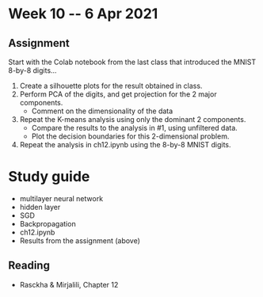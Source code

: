 
# Week 10 -- 6 Apr 2021

## Assignment

Start with the Colab notebook from the last class that introduced the MNIST 8-by-8 digits...

1. Create a silhouette plots for the result obtained in class.
2. Perform PCA of the digits, and get projection for the 2 major components.
    * Comment on the dimensionality of the data
3. Repeat the K-means analysis using only the dominant 2 components. 
    * Compare the results to the analysis in #1, using unfiltered data.
    * Plot the decision boundaries for this 2-dimensional problem.
4. Repeat the analysis in ch12.ipynb using the 8-by-8 MNIST digits.

# Study guide

* multilayer neural network
* hidden layer
* SGD
* Backpropagation
* ch12.ipynb
* Results from the assignment (above)

## Reading

* Rasckha & Mirjalili, Chapter 12
